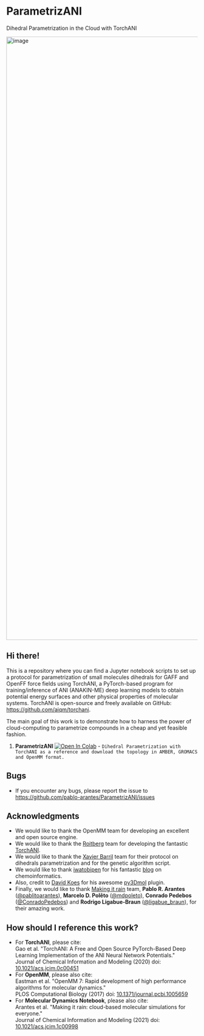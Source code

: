 # ParametrizANI
Dihedral Parametrization in the Cloud with TorchANI

<img width="1584" alt="image" src="https://user-images.githubusercontent.com/35934150/191140934-d11276fc-2d51-48e5-bf65-87aee84e03a4.png">


## Hi there!

This is a repository where you can find a Jupyter notebook scripts to set up a protocol for parametrization of small molecules dihedrals for GAFF and OpenFF force fields using TorchANI, a PyTorch-based program for training/inference of ANI (ANAKIN-ME) deep learning models to obtain potential energy surfaces and other physical properties of molecular systems.  TorchANI is open-source and freely available on GitHub: https://github.com/aiqm/torchani.

The main goal of this work is to demonstrate how to harness the power of cloud-computing to parametrize compounds in a cheap and yet feasible fashion.

1. **ParametrizANI** [![Open In Colab](https://colab.research.google.com/assets/colab-badge.svg)](https://colab.research.google.com/github/pablo-arantes/ParametrizANI/blob/main/ParametrizANI.ipynb)  - `Dihedral Parametrization with TorchANI as a reference and download the topology in AMBER, GROMACS and OpenMM format.`

## Bugs
- If you encounter any bugs, please report the issue to https://github.com/pablo-arantes/ParametrizANI/issues

## Acknowledgments
- We would like to thank the OpenMM team for developing an excellent and open source engine. 
- We would like to thank the [Roitberg](https://roitberg.chem.ufl.edu/) team for developing the fantastic [TorchANI](https://github.com/aiqm/torchani).
- We would like to thank the [Xavier Barril](http://www.ub.edu/bl/) team for their protocol on dihedrals parametrization and for the genetic algorithm script.
- We would like to thank [iwatobipen](https://twitter.com/iwatobipen) for his fantastic [blog](https://iwatobipen.wordpress.com/) on chemoinformatics.
- Also, credit to [David Koes](https://github.com/dkoes) for his awesome [py3Dmol](https://3dmol.csb.pitt.edu/) plugin.
- Finally, we would like to thank [Making it rain](https://github.com/pablo-arantes/making-it-rain) team, **Pablo R. Arantes** ([@pablitoarantes](https://twitter.com/pablitoarantes)), **Marcelo D. Polêto** ([@mdpoleto](https://twitter.com/mdpoleto)), **Conrado Pedebos** ([@ConradoPedebos](https://twitter.com/ConradoPedebos)) and **Rodrigo Ligabue-Braun** ([@ligabue_braun](https://twitter.com/ligabue_braun)), for their amazing work.

## How should I reference this work?
- For **TorchANI**, please cite: <br />
  Gao et al. "TorchANI: A Free and Open Source PyTorch-Based Deep Learning Implementation of the ANI Neural Network Potentials." <br />
  Journal of Chemical Information and Modeling (2020) doi: [10.1021/acs.jcim.0c00451](https://doi.org/10.1021/acs.jcim.0c00451)
- For **OpenMM**, please also cite: <br />
  Eastman et al. "OpenMM 7: Rapid development of high performance algorithms for molecular dynamics." <br />
  PLOS Computational Biology (2017) doi: [10.1371/journal.pcbi.1005659](https://doi.org/10.1371/journal.pcbi.1005659)
- For **Molecular Dynamics Notebook**, please also cite: <br />
  Arantes et al. "Making it rain: cloud-based molecular simulations for everyone." <br />
  Journal of Chemical Information and Modeling (2021) doi: [10.1021/acs.jcim.1c00998](https://doi.org/10.1021/acs.jcim.1c00998)
